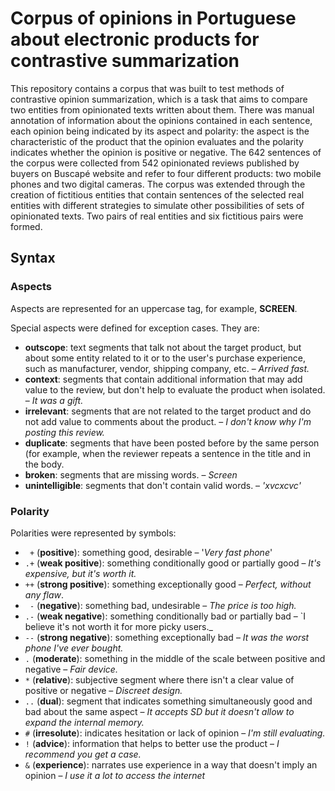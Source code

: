 # Corpus of opinions in Portuguese about electronic products for contrastive summarization

This repository contains a corpus that was built to test methods of contrastive opinion summarization, which is a task that aims to compare two entities from  opinionated texts written about them. There was manual annotation of information about the opinions contained in each sentence, each opinion being indicated by its aspect and polarity: the aspect is the characteristic of the product that the opinion evaluates and the polarity indicates whether the opinion is positive or negative. The 642 sentences of the corpus were collected from 542 opinionated reviews published by buyers on Buscapé website and refer to four different products: two mobile phones and two digital cameras. The corpus was extended through the creation of fictitious entities that contain sentences of the selected real entities with different strategies to simulate other possibilities of sets of opinionated texts. Two pairs of real entities and six fictitious pairs were formed.


## Syntax

### Aspects

Aspects are represented for an uppercase tag, for example, **SCREEN**. 

Special aspects were defined for exception cases. They are:
* **outscope**:  text segments that talk not about the target product, but about some entity related to it or to the user's purchase experience, such as manufacturer, vendor, shipping company, etc. – _Arrived fast._
* **context**:  segments that contain additional information that may add value to the review, but don't help to evaluate the product when isolated. – _It was a gift._
* **irrelevant**:  segments that are not related to the target product and do not add value to comments about the product. – _I don't know why I'm posting this review._
* **duplicate**:  segments that have been posted before by the same person (for example, when the reviewer repeats a sentence in the title and in the body.
* **broken**:  segments that are missing words. – _Screen_
* **unintelligible**:  segments that don't contain valid words. – _'xvcxcvc'_


### Polarity

Polarities were represented by symbols:
* ` +` (**positive**): something good, desirable – '_Very fast phone_'
* `.+` (**weak positive**): something conditionally good or partially good – _It's expensive, but it's worth it._
* `++` (**strong positive**): something exceptionally good – _Perfect, without any flaw_. 
* ` -` (**negative**): something bad, undesirable – _The price is too high._
* `.-` (**weak negative**): something conditionally bad or partially bad – `I believe it's not worth it for more picky users._ 
* `--` (**strong negative**): something exceptionally bad – _It was the worst phone I've ever bought._
* `.` (**moderate**): something in the middle of the scale between positive and negative – _Fair device._ 
* `*` (**relative**): subjective segment where there isn't a clear value of positive or negative – _Discreet design._
* `..` (**dual**): segment that indicates something simultaneously good and bad about the same aspect – _It accepts SD but it doesn't allow to expand the internal memory._
* `#` (**irresolute**): indicates hesitation or lack of opinion – _I'm still evaluating._
* `!` (**advice**): information that helps to better use the product – _I recommend you get a case._
* `&` (**experience**): narrates use experience in a way that doesn't imply an opinion – _I use it a lot to access the internet_
